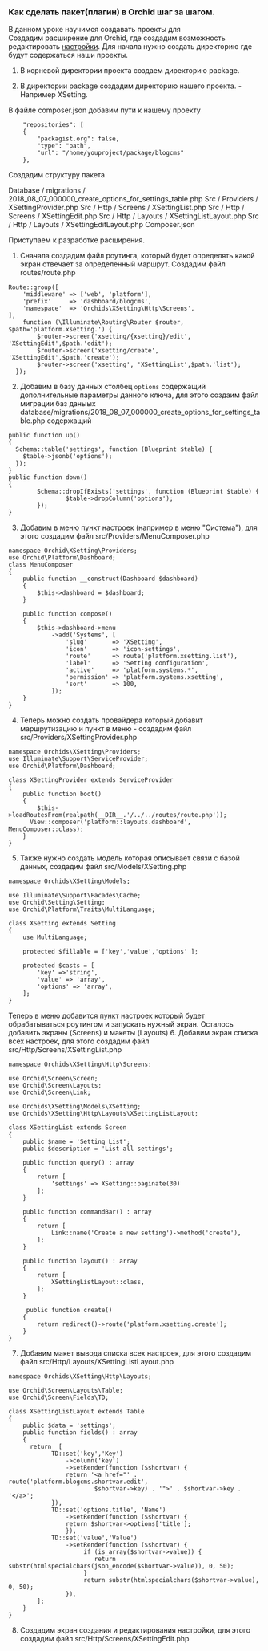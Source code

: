 ### Как сделать пакет(плагин) в Orchid шаг за шагом. 
 

В данном уроке научимся создавать проекты для  
Создадим расширение для Orchid, где создадим возможность редактировать [настройки](https://orchid.software/ru/docs/settings).
Для начала нужно создать директорию где будут содержаться наши проекты. 

1. В корневой директории проекта создаем директорию package.  

2. В директории package создадим директорию нашего проекта. - Например XSetting. 

В файле composer.json добавим пути к нашему проекту  
```
    "repositories": [ 
    { 
        "packagist.org": false, 
        "type": "path", 
        "url": "/home/youproject/package/blogcms" 
    }, 
```

Создадим структуру пакета 

Database / migrations / 2018_08_07_000000_create_options_for_settings_table.php 
Src / Providers / XSettingProvider.php 
Src / Http / Screens / XSettingList.php 
Src / Http / Screens / XSettingEdit.php 
Src / Http / Layouts / XSettingListLayout.php 
Src / Http / Layouts / XSettingEditLayout.php 
Composer.json 

Приступаем к разработке расширения.
1. Сначала создадим файл роутинга, который будет определять какой экран отвечает за определенный маршрут.
Создадим файл routes/route.php

```
Route::group([
    'middleware' => ['web', 'platform'],	
    'prefix'     => 'dashboard/blogcms',
    'namespace'  => 'Orchids\XSetting\Http\Screens',
],
	function (\Illuminate\Routing\Router $router, $path='platform.xsetting.') {
		$router->screen('xsetting/{xsetting}/edit', 'XSettingEdit',$path.'edit');
		$router->screen('xsetting/create', 'XSettingEdit',$path.'create');
		$router->screen('xsetting', 'XSettingList',$path.'list');
  });	
```
2. Добавим в базу данных столбец `options` содержащий дополнительные параметры данного ключа, для этого создаим файл миграции баз даныых 
database/migrations/2018_08_07_000000_create_options_for_settings_table.php содержащий 
```
public function up()
{
  Schema::table('settings', function (Blueprint $table) {
    $table->jsonb('options');
  });
}
public function down()
{
		Schema::dropIfExists('settings', function (Blueprint $table) {
				$table->dropColumn('options');
		});
}
```
3. Добавим в меню пункт настроек (например в меню "Система"), для этого создадим файл src/Providers/MenuComposer.php 
```
namespace Orchid\XSetting\Providers;
use Orchid\Platform\Dashboard;
class MenuComposer
{
    public function __construct(Dashboard $dashboard)
    {
        $this->dashboard = $dashboard;
    }

    public function compose()
    {
        $this->dashboard->menu
            ->add('Systems', [
                'slug'       => 'XSetting',
                'icon'       => 'icon-settings',
                'route'      => route('platform.xsetting.list'),
                'label'      => 'Setting configuration',
                'active'     => 'platform.systems.*',
                'permission' => 'platform.systems.xsetting',
                'sort'       => 100,
            ]);
    }
}
```

4. Теперь можно создать провайдера который добавит маршрутизацию и пункт в меню - создадим файл src/Providers/XSettingProvider.php
```
namespace Orchids\XSetting\Providers;
use Illuminate\Support\ServiceProvider;
use Orchid\Platform\Dashboard;

class XSettingProvider extends ServiceProvider
{
    public function boot()
    {
   		$this->loadRoutesFrom(realpath(__DIR__.'/../../routes/route.php'));
      View::composer('platform::layouts.dashboard', MenuComposer::class);
    }
}
```
5. Также нужно создать модель которая описывает связи с базой данных, создадим файл src/Models/XSetting.php
```
namespace Orchids\XSetting\Models;

use Illuminate\Support\Facades\Cache;
use Orchid\Setting\Setting;
use Orchid\Platform\Traits\MultiLanguage;

class XSetting extends Setting
{
	use MultiLanguage;

	protected $fillable = ['key','value','options' ];	

	protected $casts = [
		'key' =>'string',
		'value' => 'array',
		'options' => 'array',
	];	
}
```

Теперь в меню добавится пункт настроек который будет обрабатываться роутингом и запускать нужный экран.
Осталось добавить экраны (Screens) и макеты (Layouts)
6. Добавим экран списка всех настроек, для этого создадим файл src/Http/Screens/XSettingList.php 
```
namespace Orchids\XSetting\Http\Screens;

use Orchid\Screen\Screen;
use Orchid\Screen\Layouts;
use Orchid\Screen\Link;

use Orchids\XSetting\Models\XSetting;
use Orchids\XSetting\Http\Layouts\XSettingListLayout;

class XSettingList extends Screen
{
    public $name = 'Setting List';
    public $description = 'List all settings';

    public function query() : array
    {
        return [
            'settings' => XSetting::paginate(30)
        ];
    }

    public function commandBar() : array
    {
        return [
            Link::name('Create a new setting')->method('create'),
        ];
    }

    public function layout() : array
    {
        return [
            XSettingListLayout::class,
        ];
    }

     public function create()
    {
        return redirect()->route('platform.xsetting.create');
    }
}
```

7. Добавим макет вывода списка всех настроек, для этого создадим файл src/Http/Layouts/XSettingListLayout.php 

```
namespace Orchids\XSetting\Http\Layouts;

use Orchid\Screen\Layouts\Table;
use Orchid\Screen\Fields\TD;

class XSettingListLayout extends Table
{
    public $data = 'settings';
    public function fields() : array
    {
      return  [
			TD::set('key','Key')
                ->column('key')
                ->setRender(function ($shortvar) {
                return '<a href="' . route('platform.blogcms.shortvar.edit',
                        $shortvar->key) . '">' . $shortvar->key . '</a>';
            }),
			TD::set('options.title', 'Name')
				->setRender(function ($shortvar) {
                return $shortvar->options['title'];
				}),
            TD::set('value','Value')
                ->setRender(function ($shortvar) {
                     if (is_array($shortvar->value)) {
                        return substr(htmlspecialchars(json_encode($shortvar->value)), 0, 50);
                     }
                     return substr(htmlspecialchars($shortvar->value), 0, 50);
				}),
        ];
    }
}
```

8. Создадим экран создания и редактирования настройки, для этого создадим файл src/Http/Screens/XSettingEdit.php

```

```
 
